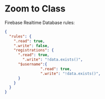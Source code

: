 # Zoom to Class

Firebase Realtime Database rules:

```JSON
{
  "rules": {
    ".read": true,
    ".write": false,
    "registrations": {
      ".read": true,
    	".write": "!data.exists()",
      "$username":{
				".read": true,
				".write": "!data.exists()",
      }
    }
  }
}
```
